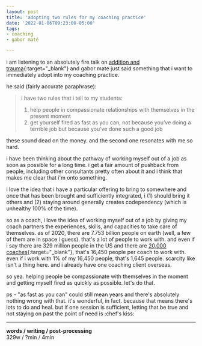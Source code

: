 ```yaml
---
layout: post
title: 'adopting two rules for my coaching practice'
date: '2022-01-06T09:23:00-05:00'
tags:
- coaching
- gabor maté

--- 
```




i am listening to an absolutely fire talk on [addition and trauma](https://www.youtube.com/watch?v=U5meU_-EnVk){:target="_blank"} and gabor mate just said something that i want to immediately adopt into my coaching practice. 

he said (fairly accurate paraphrase):

> i have two  rules that i tell to my students:
>
> 1. help people in compassionate relationships with themselves in the present moment
> 2. get yourself fired as fast as you can, not because you’ve doing a terrible job but because you’ve done such a good job

these sound dead on the money. and the second one resonates with me so hard.

i have been thinking about the pathway of working myself out of a job as soon as possible for a long time. i get a fair amount of pushback from people, including other consultants pretty often about it and i think that makes me clear that i'm onto something. 

i love the idea that i have a particular offering to bring to somewhere and once that has been brought and sufficiently integrated, i (1) should bring it others and (2) staying around generally creates codependency (which is unhealthy 100% of the time). 

so as a coach, i love the idea of working myself out of a job by giving my coach partners the experiences, skills, and capacities to take care of themselves. as of 2020, there are 7.753 billion people on earth (well, a few of them are in space i guess). that's a lot of people to work with. and even if i say there are 329 million people in the US and there are [20,000 coaches](https://www.ibisworld.com/industry-statistics/number-of-businesses/life-coaches-united-states/){:target="_blank"}, that's 16,450 people per coach to work with. even if i work with 1% of my 16,450 people, that's 1,645 people. scarcity like isn't a thing here. and i already have one coaching client overseas. 

so yea. helping people be compassionate with themselves in the moment and getting myself fired as quickly as possible. let's do that. 

ps - "as fast as you can" could still mean years and there's absolutely nothing wrong with that. it's wonderful, in fact. because that means there's lots to do and heal. but if one session is sufficient, letting that be true and not staying on past the point of need is :chef's kiss:


---


<!-- hyperlink bank -->


<!-- &#042; = asterisk -->
<!-- &#039; = single quote '-->

**words / writing / post-processing**  
329w / ?min / 4min